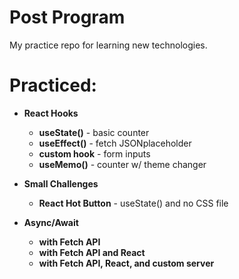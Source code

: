 # Post Program

My practice repo for learning new technologies.

# Practiced:

- **React Hooks**
  - **useState()** - basic counter
  - **useEffect()** - fetch JSONplaceholder
  - **custom hook** - form inputs
  - **useMemo()** - counter w/ theme changer

- **Small Challenges**
  - **React Hot Button** - useState() and no CSS file

- **Async/Await**
  - **with Fetch API**
  - **with Fetch API and React**
  - **with Fetch API, React, and custom server**

